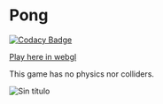 # Pong

[![Codacy Badge](https://api.codacy.com/project/badge/Grade/ba7d133022424070b3abf66b44cf827c)](https://app.codacy.com/gh/hefesto84/Pong-Unity?utm_source=github.com&utm_medium=referral&utm_content=hefesto84/Pong-Unity&utm_campaign=Badge_Grade_Settings)

[Play here in webgl](http://172.105.67.239/webgl/pongv2/)

This game has no physics nor colliders.

![Sin título](https://user-images.githubusercontent.com/9928578/167951607-713d17c8-e4c6-431d-9d1e-02e87b2761e3.png)
